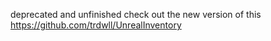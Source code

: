 deprecated and unfinished check out the new version of this https://github.com/trdwll/UnrealInventory
